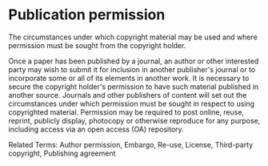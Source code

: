 # Publication permission

The circumstances under which copyright material may be used and where permission must be sought from the copyright holder.

Once a paper has been published by a journal, an author or other interested party may wish to submit it for inclusion in another publisher's journal or to incorporate some or all of its elements in another work. It is necessary to secure the copyright holder's permission to have such material published in another source. Journals and other publishers of content will set out the circumstances under which permission must be sought in respect to using copyrighted material. Permission may be required to post online, reuse, reprint, publicly display, photocopy or otherwise reproduce for any purpose, including access via an open access (OA) repository.

Related Terms: Author permission, Embargo, Re-use, License, Third-party copyright, Publishing agreement
